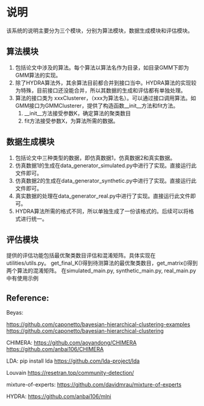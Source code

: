 # 说明

该系统的说明主要分为三个模块，分别为算法模块，数据生成模块和评估模块。

## 算法模块
1. 包括论文中涉及的算法。每个算法以算法名作为目录，如目录GMM下即为GMM算法的实现。
2. 除了HYDRA算法外，其余算法目前都合并到接口当中。HYDRA算法的实现较为特殊，目前接口还没能合并，所以其数据的生成和评估都有单独处理。
3. 算法的接口类为 xxxClusterer，（xxx为算法名）。可以通过接口调用算法。如GMM接口为GMMClusterer，提供了构造函数__init__方法和fit方法。
   1. __init__方法接受参数K，确定算法的聚类数目
   2. fit方法接受参数X，为算法所需的数据。



## 数据生成模块
1. 包括论文中三种类型的数据，即仿真数据1，仿真数据2和真实数据。
2. 仿真数据1的生成在data_generator_simulated.py中进行了实现。直接运行此文件即可。
3. 仿真数据2的生成在data_generator_synthetic.py中进行了实现。直接运行此文件即可。
4. 真实数据的处理在data_generator_real.py中进行了实现。直接运行此文件即可。
5. HYDRA算法所需的格式不同，所以单独生成了一份该格式的。后续可以将格式进行统一。

## 评估模块
提供的评估功能包括最优聚类数目评估和混淆矩阵。具体实现在utilities/utils.py。
get_final_K()得到待测算法的最优聚类数目，get_matrix()得到两个算法的混淆矩阵。
在simulated_main.py, synthetic_main.py, real_main.py中有使用示例


## Reference:

Beyas: 

https://github.com/caponetto/bayesian-hierarchical-clustering-examples
https://github.com/caponetto/bayesian-hierarchical-clustering

CHIMERA:
https://github.com/aoyandong/CHIMERA
https://github.com/anbai106/CHIMERA

LDA:
pip install lda
https://github.com/lda-project/lda

Louvain
https://resetran.top/community-detection/

mixture-of-experts:
https://github.com/davidmrau/mixture-of-experts


HYDRA:
https://github.com/anbai106/mlni

